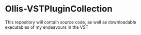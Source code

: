 # Ollis-VSTPluginCollection
This repository will contain source code, as well as downloadable executables of my endeavours in the VST
